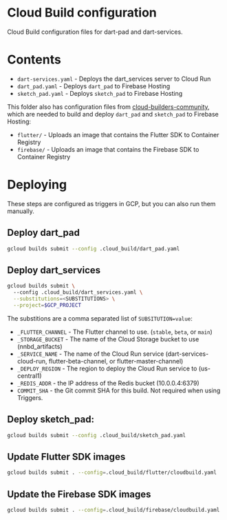 # Cloud Build configuration

Cloud Build configuration files for dart-pad and dart-services.

# Contents

- `dart-services.yaml` - Deploys the dart_services server to Cloud Run
- `dart_pad.yaml` - Deploys `dart_pad` to Firebase Hosting
- `sketch_pad.yaml` - Deploys `sketch_pad` to Firebase Hosting

This folder also has configuration files from [cloud-builders-community][],
which are needed to build and deploy `dart_pad` and `sketch_pad` to Firebase
Hosting:

- `flutter/` - Uploads an image that contains the Flutter SDK to Container Registry
- `firebase/` - Uploads an image that contains the Firebase SDK to Container Registry

# Deploying

These steps are configured as triggers in GCP, but you can also run
them manually.

## Deploy dart_pad

```bash
gcloud builds submit --config .cloud_build/dart_pad.yaml
```

## Deploy dart_services

```bash
gcloud builds submit \ 
  --config .cloud_build/dart_services.yaml \
  --substitutions=<SUBSTITUTIONS> \
  --project=$GCP_PROJECT
```

The substitions are a comma separated list of `SUBSITUTION=value`:
- `_FLUTTER_CHANNEL` - The Flutter channel to use. (`stable`, `beta`, or `main`)
- `_STORAGE_BUCKET` - The name of the Cloud Storage bucket to use (nnbd_artifacts)
- `_SERVICE_NAME` - The name of the Cloud Run service (dart-services-cloud-run, flutter-beta-channel, or flutter-master-channel)
- `_DEPLOY_REGION` - The region to deploy the Cloud Run service to (us-central1)
- `_REDIS_ADDR` - the IP address of the Redis bucket (10.0.0.4:6379)
- `COMMIT_SHA` - the Git commit SHA for this build. Not required when using Triggers.

## Deploy sketch_pad:

```bash
gcloud builds submit --config .cloud_build/sketch_pad.yaml
```

## Update Flutter SDK images

```bash
gcloud builds submit . --config=.cloud_build/flutter/cloudbuild.yaml
```

## Update the Firebase SDK images

```bash
gcloud builds submit . --config=.cloud_build/firebase/cloudbuild.yaml
```

[cloud-builders-community]: https://github.com/GoogleCloudPlatform/cloud-builders-community/blob/master/flutter/Dockerfile
